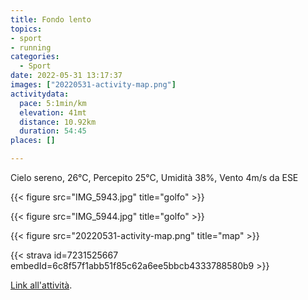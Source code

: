 ```yaml
---
title: Fondo lento
topics:
- sport
- running
categories: 
  - Sport
date: 2022-05-31 13:17:37
images: ["20220531-activity-map.png"]
activitydata:
  pace: 5:1min/km
  elevation: 41mt
  distance: 10.92km
  duration: 54:45
places: []

---
```


Cielo sereno, 26°C, Percepito 25°C, Umidità 38%, Vento 4m/s da ESE

{{< figure src="IMG_5943.jpg" title="golfo" >}}
<!--more-->

{{< figure src="IMG_5944.jpg" title="golfo" >}}

{{<  figure src="20220531-activity-map.png" title="map" >}}

{{< strava id=7231525667 embedId=6c8f57f1abb51f85c62a6ee5bbcb4333788580b9 >}}

[Link all'attività](https://strava.com/activities/7231525667).
